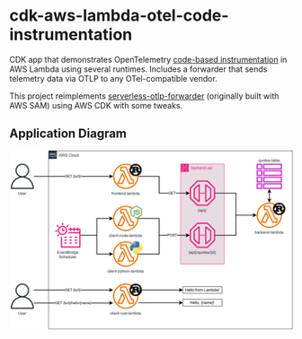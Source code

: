 # cdk-aws-lambda-otel-code-instrumentation

CDK app that demonstrates OpenTelemetry [code-based instrumentation](https://opentelemetry.io/docs/concepts/instrumentation/code-based/) in AWS Lambda using several runtimes. Includes a forwarder that sends telemetry data via OTLP to any OTel-compatible vendor.

This project reimplements [serverless-otlp-forwarder](https://github.com/dev7a/serverless-otlp-forwarder) (originally built with AWS SAM) using AWS CDK with some tweaks.

## Application Diagram

![Application Diagram](./src/assets/app-diagram.svg)
